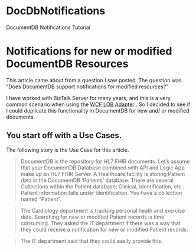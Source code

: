 # DocDbNotifications
DocumentDB Notifications Tutorial

# Notifications for new or modified DocumentDB Resources

This article came about from a question I saw posted.  The question was “Does DocumentDB support notifications for modified resources?” 

I have worked with BizTalk Server for many years, and this is a very common scenario when using the [WCF LOB Adapter](https://msdn.microsoft.com/en-us/library/bb798128.aspx) .  So I decided to see if I could duplicate this functionality in DocumentDB for new and/ or modified documents. 

## You start off with a Use Cases.  
The following story is the Use Case for this article.

> DocumentDB is the repository for HL7 FHIR documents.  Let’s assume that your DocumentDB Database combined with API and Logic App make up an HL7 FHIR Server.  A Healthcare facility is storing Patient data in the DocumentDB ‘Patients’ database. 
There are several Collections within the Patient database; Clinical, Identification, etc.. Patient information falls under Identification.  You have a collection named “Patient”.

> The Cardiology department is tracking personal heath and exercise data.  Searching for new or modified Patient records is time consuming.  They asked the IT department if there was a way that they could receive a notification for new or modified Patient records.  

> The IT department said that they could easily provide this.

